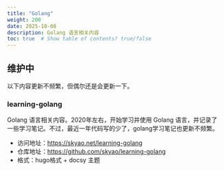 ```yaml
---
title: "Golang"
weight: 200
date: 2025-10-08
description: Golang 语言相关内容
toc: true  # Show table of contents? true/false
---
```



## 维护中

以下内容更新不频繁，但偶尔还是会更新一下。

### learning-golang

Golang 语言相关内容。2020年左右，开始学习并使用 Golang 语言，并记录了一些学习笔记。不过，最近一年代码写的少了，golang学习笔记也更新不频繁。

- 访问地址：<https://skyao.net/learning-golang>
- 仓库地址：<https://github.com/skyao/learning-golang>
- 格式：hugo格式 + docsy 主题


